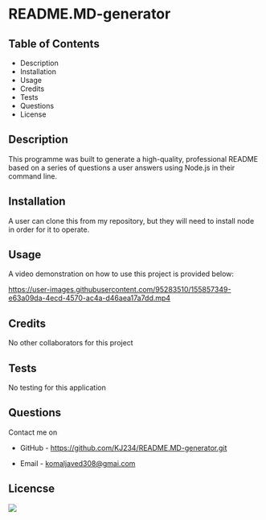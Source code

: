 # README.MD-generator

## Table of Contents

- Description
- Installation
- Usage
- Credits
- Tests
- Questions
- License

## Description

This programme was built to generate a high-quality, professional README based on a series of questions a user answers using Node.js in their command line.

## Installation

A user can clone this from my repository, but they will need to install node in order for it to operate.

## Usage

A video demonstration on how to use this project is provided below:

https://user-images.githubusercontent.com/95283510/155857349-e63a09da-4ecd-4570-ac4a-d46aea17a7dd.mp4

## Credits

No other collaborators for this project

## Tests

No testing for this application

## Questions

Contact me on

- GitHub - https://github.com/KJ234/README.MD-generator.git

* Email - komaljaved308@gmai.com

## Licencse

<img src=https://img.shields.io/badge/License-MIT-yellow.svg>
